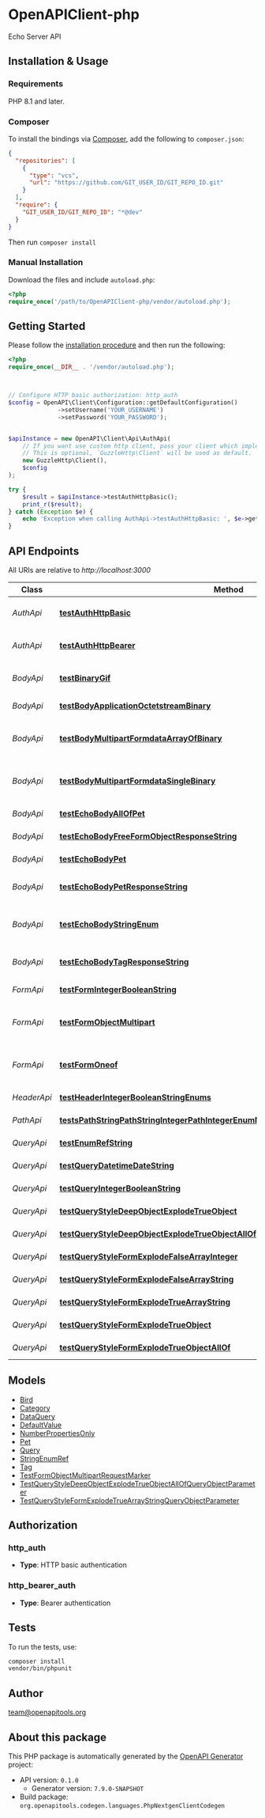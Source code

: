 # OpenAPIClient-php

Echo Server API


## Installation & Usage

### Requirements

PHP 8.1 and later.

### Composer

To install the bindings via [Composer](https://getcomposer.org/), add the following to `composer.json`:

```json
{
  "repositories": [
    {
      "type": "vcs",
      "url": "https://github.com/GIT_USER_ID/GIT_REPO_ID.git"
    }
  ],
  "require": {
    "GIT_USER_ID/GIT_REPO_ID": "*@dev"
  }
}
```

Then run `composer install`

### Manual Installation

Download the files and include `autoload.php`:

```php
<?php
require_once('/path/to/OpenAPIClient-php/vendor/autoload.php');
```

## Getting Started

Please follow the [installation procedure](#installation--usage) and then run the following:

```php
<?php
require_once(__DIR__ . '/vendor/autoload.php');



// Configure HTTP basic authorization: http_auth
$config = OpenAPI\Client\Configuration::getDefaultConfiguration()
              ->setUsername('YOUR_USERNAME')
              ->setPassword('YOUR_PASSWORD');


$apiInstance = new OpenAPI\Client\Api\AuthApi(
    // If you want use custom http client, pass your client which implements `GuzzleHttp\ClientInterface`.
    // This is optional, `GuzzleHttp\Client` will be used as default.
    new GuzzleHttp\Client(),
    $config
);

try {
    $result = $apiInstance->testAuthHttpBasic();
    print_r($result);
} catch (Exception $e) {
    echo 'Exception when calling AuthApi->testAuthHttpBasic: ', $e->getMessage(), PHP_EOL;
}

```

## API Endpoints

All URIs are relative to *http://localhost:3000*

Class | Method | HTTP request | Description
------------ | ------------- | ------------- | -------------
*AuthApi* | [**testAuthHttpBasic**](docs/Api/AuthApi.md#testauthhttpbasic) | **POST** /auth/http/basic | To test HTTP basic authentication
*AuthApi* | [**testAuthHttpBearer**](docs/Api/AuthApi.md#testauthhttpbearer) | **POST** /auth/http/bearer | To test HTTP bearer authentication
*BodyApi* | [**testBinaryGif**](docs/Api/BodyApi.md#testbinarygif) | **POST** /binary/gif | Test binary (gif) response body
*BodyApi* | [**testBodyApplicationOctetstreamBinary**](docs/Api/BodyApi.md#testbodyapplicationoctetstreambinary) | **POST** /body/application/octetstream/binary | Test body parameter(s)
*BodyApi* | [**testBodyMultipartFormdataArrayOfBinary**](docs/Api/BodyApi.md#testbodymultipartformdataarrayofbinary) | **POST** /body/application/octetstream/array_of_binary | Test array of binary in multipart mime
*BodyApi* | [**testBodyMultipartFormdataSingleBinary**](docs/Api/BodyApi.md#testbodymultipartformdatasinglebinary) | **POST** /body/application/octetstream/single_binary | Test single binary in multipart mime
*BodyApi* | [**testEchoBodyAllOfPet**](docs/Api/BodyApi.md#testechobodyallofpet) | **POST** /echo/body/allOf/Pet | Test body parameter(s)
*BodyApi* | [**testEchoBodyFreeFormObjectResponseString**](docs/Api/BodyApi.md#testechobodyfreeformobjectresponsestring) | **POST** /echo/body/FreeFormObject/response_string | Test free form object
*BodyApi* | [**testEchoBodyPet**](docs/Api/BodyApi.md#testechobodypet) | **POST** /echo/body/Pet | Test body parameter(s)
*BodyApi* | [**testEchoBodyPetResponseString**](docs/Api/BodyApi.md#testechobodypetresponsestring) | **POST** /echo/body/Pet/response_string | Test empty response body
*BodyApi* | [**testEchoBodyStringEnum**](docs/Api/BodyApi.md#testechobodystringenum) | **POST** /echo/body/string_enum | Test string enum response body
*BodyApi* | [**testEchoBodyTagResponseString**](docs/Api/BodyApi.md#testechobodytagresponsestring) | **POST** /echo/body/Tag/response_string | Test empty json (request body)
*FormApi* | [**testFormIntegerBooleanString**](docs/Api/FormApi.md#testformintegerbooleanstring) | **POST** /form/integer/boolean/string | Test form parameter(s)
*FormApi* | [**testFormObjectMultipart**](docs/Api/FormApi.md#testformobjectmultipart) | **POST** /form/object/multipart | Test form parameter(s) for multipart schema
*FormApi* | [**testFormOneof**](docs/Api/FormApi.md#testformoneof) | **POST** /form/oneof | Test form parameter(s) for oneOf schema
*HeaderApi* | [**testHeaderIntegerBooleanStringEnums**](docs/Api/HeaderApi.md#testheaderintegerbooleanstringenums) | **GET** /header/integer/boolean/string/enums | Test header parameter(s)
*PathApi* | [**testsPathStringPathStringIntegerPathIntegerEnumNonrefStringPathEnumRefStringPath**](docs/Api/PathApi.md#testspathstringpathstringintegerpathintegerenumnonrefstringpathenumrefstringpath) | **GET** /path/string/{path_string}/integer/{path_integer}/{enum_nonref_string_path}/{enum_ref_string_path} | Test path parameter(s)
*QueryApi* | [**testEnumRefString**](docs/Api/QueryApi.md#testenumrefstring) | **GET** /query/enum_ref_string | Test query parameter(s)
*QueryApi* | [**testQueryDatetimeDateString**](docs/Api/QueryApi.md#testquerydatetimedatestring) | **GET** /query/datetime/date/string | Test query parameter(s)
*QueryApi* | [**testQueryIntegerBooleanString**](docs/Api/QueryApi.md#testqueryintegerbooleanstring) | **GET** /query/integer/boolean/string | Test query parameter(s)
*QueryApi* | [**testQueryStyleDeepObjectExplodeTrueObject**](docs/Api/QueryApi.md#testquerystyledeepobjectexplodetrueobject) | **GET** /query/style_deepObject/explode_true/object | Test query parameter(s)
*QueryApi* | [**testQueryStyleDeepObjectExplodeTrueObjectAllOf**](docs/Api/QueryApi.md#testquerystyledeepobjectexplodetrueobjectallof) | **GET** /query/style_deepObject/explode_true/object/allOf | Test query parameter(s)
*QueryApi* | [**testQueryStyleFormExplodeFalseArrayInteger**](docs/Api/QueryApi.md#testquerystyleformexplodefalsearrayinteger) | **GET** /query/style_form/explode_false/array_integer | Test query parameter(s)
*QueryApi* | [**testQueryStyleFormExplodeFalseArrayString**](docs/Api/QueryApi.md#testquerystyleformexplodefalsearraystring) | **GET** /query/style_form/explode_false/array_string | Test query parameter(s)
*QueryApi* | [**testQueryStyleFormExplodeTrueArrayString**](docs/Api/QueryApi.md#testquerystyleformexplodetruearraystring) | **GET** /query/style_form/explode_true/array_string | Test query parameter(s)
*QueryApi* | [**testQueryStyleFormExplodeTrueObject**](docs/Api/QueryApi.md#testquerystyleformexplodetrueobject) | **GET** /query/style_form/explode_true/object | Test query parameter(s)
*QueryApi* | [**testQueryStyleFormExplodeTrueObjectAllOf**](docs/Api/QueryApi.md#testquerystyleformexplodetrueobjectallof) | **GET** /query/style_form/explode_true/object/allOf | Test query parameter(s)

## Models

- [Bird](docs/Model/Bird.md)
- [Category](docs/Model/Category.md)
- [DataQuery](docs/Model/DataQuery.md)
- [DefaultValue](docs/Model/DefaultValue.md)
- [NumberPropertiesOnly](docs/Model/NumberPropertiesOnly.md)
- [Pet](docs/Model/Pet.md)
- [Query](docs/Model/Query.md)
- [StringEnumRef](docs/Model/StringEnumRef.md)
- [Tag](docs/Model/Tag.md)
- [TestFormObjectMultipartRequestMarker](docs/Model/TestFormObjectMultipartRequestMarker.md)
- [TestQueryStyleDeepObjectExplodeTrueObjectAllOfQueryObjectParameter](docs/Model/TestQueryStyleDeepObjectExplodeTrueObjectAllOfQueryObjectParameter.md)
- [TestQueryStyleFormExplodeTrueArrayStringQueryObjectParameter](docs/Model/TestQueryStyleFormExplodeTrueArrayStringQueryObjectParameter.md)

## Authorization

### http_auth

- **Type**: HTTP basic authentication


### http_bearer_auth

- **Type**: Bearer authentication

## Tests

To run the tests, use:

```bash
composer install
vendor/bin/phpunit
```

## Author

team@openapitools.org

## About this package

This PHP package is automatically generated by the [OpenAPI Generator](https://openapi-generator.tech) project:

- API version: `0.1.0`
    - Generator version: `7.9.0-SNAPSHOT`
- Build package: `org.openapitools.codegen.languages.PhpNextgenClientCodegen`

